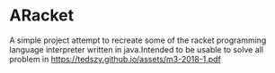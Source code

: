 # ARacket
A simple project attempt to recreate some of the racket programming language interpreter written in java.Intended to be usable to solve all problem in https://tedszy.github.io/assets/m3-2018-1.pdf
